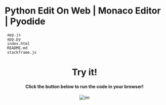 # Python Edit On Web | Monaco Editor | Pyodide


```
 app.js
 app.py
 index.html
 README.md
 stackframe.js
```

<div align="center">

# Try it!
#### Click the button below to run the code in your browser!
![im](https://media.discordapp.net/attachments/372372440334073859/1161951628119781499/gamedfdsf.gif?ex=653a2ac8&is=6527b5c8&hm=fea6631035413e959e48c4f1926b00bc667ea9ff6b85a73d4e1bb2384b9f4e20&=&width=365&height=671)

</div>